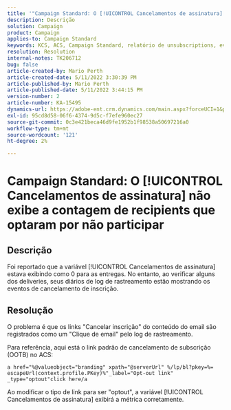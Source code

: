 ```yaml
---
title: '"Campaign Standard: O [!UICONTROL Cancelamentos de assinatura] não exibe a contagem de recipients que optaram por não participar'''
description: Descrição
solution: Campaign
product: Campaign
applies-to: Campaign Standard
keywords: KCS, ACS, Campaign Standard, relatório de unsubscriptions, evento de rastreamento de opt out
resolution: Resolution
internal-notes: TK206712
bug: false
article-created-by: Mario Perth
article-created-date: 5/11/2022 3:30:39 PM
article-published-by: Mario Perth
article-published-date: 5/11/2022 3:44:15 PM
version-number: 2
article-number: KA-15495
dynamics-url: https://adobe-ent.crm.dynamics.com/main.aspx?forceUCI=1&pagetype=entityrecord&etn=knowledgearticle&id=6733084f-3fd1-ec11-a7b5-0022480a8d10
exl-id: 95cd8d58-06f6-4374-9d5c-f7efe960ec27
source-git-commit: 0c3e421beca46d9fe1952b1f98538a50697216a0
workflow-type: tm+mt
source-wordcount: '121'
ht-degree: 2%

---
```


# Campaign Standard: O [!UICONTROL Cancelamentos de assinatura] não exibe a contagem de recipients que optaram por não participar

## Descrição


Foi reportado que a variável [!UICONTROL Cancelamentos de assinatura] estava exibindo como 0 para as entregas. No entanto, ao verificar alguns dos deliveries, seus diários de log de rastreamento estão mostrando os eventos de cancelamento de inscrição.


## Resolução


O problema é que os links &quot;Cancelar inscrição&quot; do conteúdo do email são registrados como um &quot;Clique de email&quot; pelo log de rastreamento.

Para referência, aqui está o link padrão de cancelamento de subscrição (OOTB) no ACS:

```
a href="%@valueobject="branding" xpath="@serverUrl" %/lp/bl?pkey=%= escapeUrl(context.profile.PKey)%"_label="Opt-out link" _type="optout"click here/a
```

Ao modificar o tipo de link para ser &quot;optout&quot;, a variável [!UICONTROL Cancelamentos de assinatura] exibirá a métrica corretamente.
